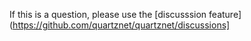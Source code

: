 If this is a question, please use the [discusssion feature](https://github.com/quartznet/quartznet/discussions]
